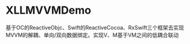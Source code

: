# XLLMVVMDemo

基于OC的ReactiveObjc、Swift的ReactiveCocoa、RxSwift三个框架去实现MVVM的解耦、单向/双向数据绑定。实现V、M基于VM之间的低耦合联动
